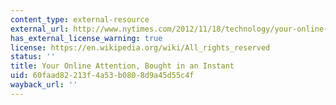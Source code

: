 ```yaml
---
content_type: external-resource
external_url: http://www.nytimes.com/2012/11/18/technology/your-online-attention-bought-in-an-instant-by-advertisers.html
has_external_license_warning: true
license: https://en.wikipedia.org/wiki/All_rights_reserved
status: ''
title: Your Online Attention, Bought in an Instant
uid: 60faad82-213f-4a53-b080-8d9a45d55c4f
wayback_url: ''
---
```

